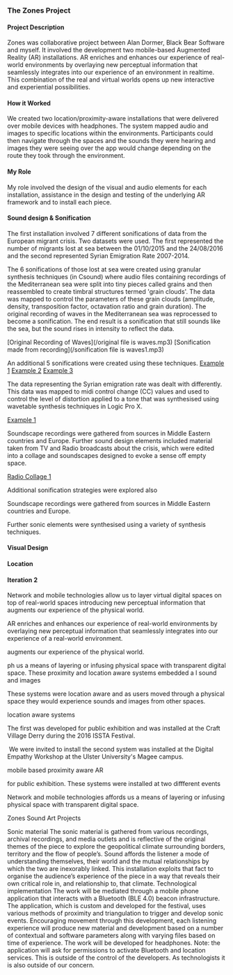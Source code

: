 ### The Zones Project

#### Project Description
Zones was collaborative project between Alan Dormer, Black Bear Software and myself.
It involved the development two mobile-based Augmented Reality (AR) installations. AR enriches and enhances our experience of real-world environments by overlaying new perceptual information that seamlessly integrates into our experience of an environment in realtime. This combination of the real and virtual worlds opens up new interactive and experiential possibilities.

#### How it Worked
We created two location/proximity-aware installations that were delivered over mobile devices with headphones. The system mapped audio and images to specific locations within the environments. Participants could then navigate through the spaces and the sounds they were hearing and images they were seeing over the app would change depending on the route they took through the environment.  

#### My Role
My role involved the design of the visual and audio elements for each installation, assistance in the design and testing of the underlying AR framework and to install each piece.

#### Sound design & Sonification
The first installation involved 7 different sonifications of data from the European migrant crisis. Two datasets were used. The first represented the number of migrants lost at sea between the 01/10/2015 and the 24/08/2016 and the second represented Syrian Emigration Rate 2007-2014.

The 6 sonifications of those lost at sea were created using granular synthesis techniques (in Csound) where audio files containing recordings of the Mediterranean sea were split into tiny pieces called grains and then reassembled to create timbral structures termed 'grain clouds'. The data was mapped to control the parameters of these grain clouds (amplitude, density, transposition factor, octavation ratio and grain duration). The original recording of waves in the Mediterranean sea was  reprocessed to become a sonification. The end result is a sonification that still sounds like the sea, but the sound rises in intensity to reflect the data.

[Original Recording of Waves](/original file is waves.mp3)
[Sonification made from recording](/sonification file is waves1.mp3)

An additional 5 sonifications were created using these techniques.
[Example 1](/MedSon1.mp3)
[Example 2](/MedSon3.mp3)
[Example 3](/MedSon5.mp3)

The data representing the Syrian emigration rate was dealt with differently. This data was mapped to midi control change (CC) values and used to control the level of distortion applied to a tone that was synthesised using wavetable synthesis techniques in Logic Pro X.

[Example 1](/OtherSon.mp3)

Soundscape recordings were gathered from sources in Middle Eastern countries and Europe. Further sound design elements included material taken from TV and Radio broadcasts about the crisis, which were edited into a collage and soundscapes designed to evoke a sense off empty space.

[Radio Collage 1](/Radio1.mp3)


Additional sonification strategies were explored also


Soundscape recordings were gathered from sources in Middle Eastern countries and Europe.

Further sonic elements were synthesised using a variety of synthesis techniques.




#### Visual Design

#### Location

#### Iteration 2

Network and mobile technologies allow us to layer virtual digital spaces on top of real-world spaces introducing new perceptual information that augments our experience of the physical world.

AR enriches and enhances our experience of real-world environments by overlaying new perceptual information that seamlessly integrates into our experience of a real-world environment.


augments our experience of the physical world.






 ph us a means of layering or infusing physical space with transparent digital space.
These proximity and location aware systems embedded a l sound and images

These systems were location aware and as users moved through a physical space they would experience sounds and images from other spaces.

location aware systems


The first was developed for public exhibition and was installed at the Craft Village Derry during the 2016 ISSTA Festival.

<IMAGE>
<link>
 We were invited to install the second system was installed at the Digital Empathy Workshop at the Ulster University's Magee campus.

<IMAGE>
<link>

mobile based proximity aware AR



 for public exhibition. These systems were installed at two diffferent events

Network and mobile technologies affords us a means of layering or infusing physical space with transparent digital space.




Zones Sound Art Projects


Sonic material
The sonic material is gathered from various recordings, archival recordings, and media outlets and is reflective of the original themes of the piece to explore the geopolitical climate surrounding borders, territory and the flow of people’s. Sound affords the listener a mode of understanding themselves, their world and the mutual relationships by which the two are inexorably linked. This installation exploits that fact to organise the audience’s experience of the piece in a way that reveals their own critical role in, and relationship to, that climate.
Technological implementation
The work will be mediated through a mobile phone application that interacts with a Bluetooth (BLE 4.0) beacon infrastructure. The application, which is
custom and developed for the festival, uses various methods of proximity and triangulation to trigger and develop sonic events. Encouraging movement through this development, each listening experience will produce new material and development based on a number of contextual and software parameters along with varying files based on time of experience. The work will be developed for headphones.
Note: the application will ask for permissions to activate Bluetooth and location services. This is outside of the control of the developers. As technologists it is also outside of our concern.
